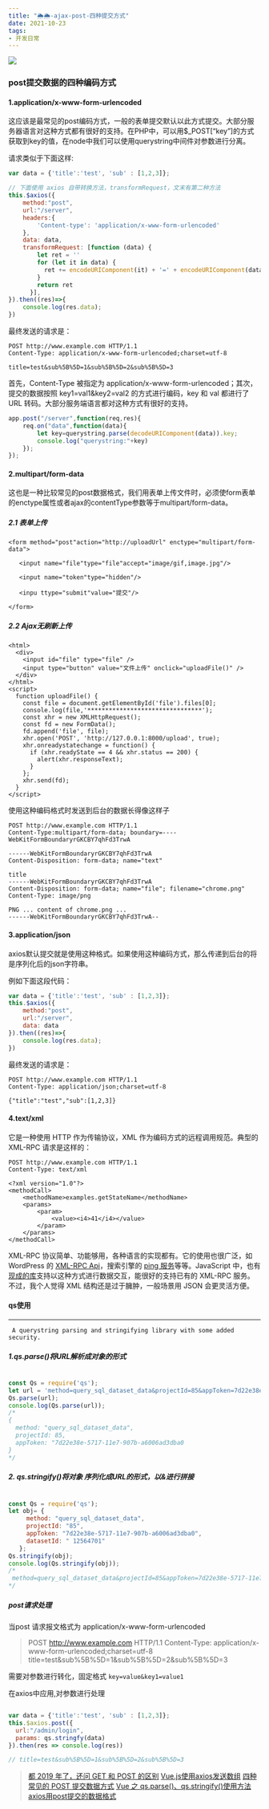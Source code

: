 ```yaml
---
title: "🌦🌦-ajax-post-四种提交方式"
date: 2021-10-23
tags: 
- 开发日常
---
```

![](https://upload-images.jianshu.io/upload_images/15312191-bce9ecec2e1a8078.png?imageMogr2/auto-orient/strip%7CimageView2/2/w/1240)

### post提交数据的四种编码方式

#### 1.application/x-www-form-urlencoded
这应该是最常见的post编码方式，一般的表单提交默认以此方式提交。大部分服务器语言对这种方式都有很好的支持。在PHP中，可以用$_POST[“key”]的方式获取到key的值，在node中我们可以使用querystring中间件对参数进行分离。

请求类似于下面这样:
```js
var data = {'title':'test', 'sub' : [1,2,3]};

// 下面使用 axios 自带转换方法，transformRequest，文末有第二种方法
this.$axios({
    method:"post",
    url:"/server",
    headers:{
        'Content-type': 'application/x-www-form-urlencoded'
    },
    data: data,
    transformRequest: [function (data) {
        let ret = ''
        for (let it in data) {
          ret += encodeURIComponent(it) + '=' + encodeURIComponent(data[it]) + '&'
        }
        return ret
      }],
}).then((res)=>{
    console.log(res.data);
})

```
最终发送的请求是：
```
POST http://www.example.com HTTP/1.1
Content-Type: application/x-www-form-urlencoded;charset=utf-8

title=test&sub%5B%5D=1&sub%5B%5D=2&sub%5B%5D=3
```

首先，Content-Type 被指定为 application/x-www-form-urlencoded；其次，提交的数据按照 key1=val1&key2=val2 的方式进行编码，key 和 val 都进行了 URL 转码。大部分服务端语言都对这种方式有很好的支持。

```js
app.post("/server",function(req,res){
    req.on("data",function(data){
        let key=querystring.parse(decodeURIComponent(data)).key;
        console.log("querystring:"+key)
    });
});
```



#### 2.multipart/form-data
这也是一种比较常见的post数据格式，我们用表单上传文件时，必须使form表单的enctype属性或者ajax的contentType参数等于multipart/form-data。

##### 2.1 表单上传
```
<form method="post"action="http://uploadUrl" enctype="multipart/form-data">

   <input name="file"type="file"accept="image/gif,image.jpg"/>

   <input name="token"type="hidden"/>

   <inpu ttype="submit"value="提交"/>

</form>

```
##### 2.2 Ajax无刷新上传
```
<html>
  <div>
    <input id="file" type="file" />
    <input type="button" value="文件上传" onclick="uploadFile()" />
  </div>
</html>
<script>
  function uploadFile() {
    const file = document.getElementById('file').files[0];
    console.log(file,'********************************');
    const xhr = new XMLHttpRequest();
    const fd = new FormData();
    fd.append('file', file);
    xhr.open('POST', 'http://127.0.0.1:8000/upload', true);
    xhr.onreadystatechange = function() {
      if (xhr.readyState == 4 && xhr.status == 200) {
        alert(xhr.responseText);
      }
    };
    xhr.send(fd);
  }
</script>
```

使用这种编码格式时发送到后台的数据长得像这样子

```
POST http://www.example.com HTTP/1.1
Content-Type:multipart/form-data; boundary=----WebKitFormBoundaryrGKCBY7qhFd3TrwA

------WebKitFormBoundaryrGKCBY7qhFd3TrwA
Content-Disposition: form-data; name="text"

title
------WebKitFormBoundaryrGKCBY7qhFd3TrwA
Content-Disposition: form-data; name="file"; filename="chrome.png"
Content-Type: image/png

PNG ... content of chrome.png ...
------WebKitFormBoundaryrGKCBY7qhFd3TrwA--
```

#### 3.application/json
axios默认提交就是使用这种格式。如果使用这种编码方式，那么传递到后台的将是序列化后的json字符串。

例如下面这段代码：
```js
var data = {'title':'test', 'sub' : [1,2,3]};
this.$axios({
    method:"post",
    url:"/server",
    data: data
}).then((res)=>{
    console.log(res.data);
})
```
最终发送的请求是：
```
POST http://www.example.com HTTP/1.1 
Content-Type: application/json;charset=utf-8

{"title":"test","sub":[1,2,3]}
```
#### 4.text/xml
它是一种使用 HTTP 作为传输协议，XML 作为编码方式的远程调用规范。典型的 XML-RPC 请求是这样的：

```
POST http://www.example.com HTTP/1.1 
Content-Type: text/xml

<?xml version="1.0"?>
<methodCall>
    <methodName>examples.getStateName</methodName>
    <params>
        <param>
            <value><i4>41</i4></value>
        </param>
    </params>
</methodCall>
```
XML-RPC 协议简单、功能够用，各种语言的实现都有。它的使用也很广泛，如 WordPress 的 [XML-RPC Api](http://codex.wordpress.org/XML-RPC_WordPress_API)，搜索引擎的 [ping 服务](http://help.baidu.com/question?prod_en=master&class=476&id=1000423)等等。JavaScript 中，也有[现成的库](http://plugins.jquery.com/xmlrpc/)支持以这种方式进行数据交互，能很好的支持已有的 XML-RPC 服务。不过，我个人觉得 XML 结构还是过于臃肿，一般场景用 JSON 会更灵活方便。


#### qs使用
---
  ` A querystring parsing and stringifying library with some added security.`

##### 1.qs.parse()将URL解析成对象的形式
```js

const Qs = require('qs');
let url = 'method=query_sql_dataset_data&projectId=85&appToken=7d22e38e-5717-11e7-907b-a6006ad3dba0';
Qs.parse(url);
console.log(Qs.parse(url));
/*
{
  method: "query_sql_dataset_data",
  projectId: 85,
  appToken: "7d22e38e-5717-11e7-907b-a6006ad3dba0
}
*/
```
##### 2. qs.stringify()将对象 序列化成URL的形式，以&进行拼接

```js

const Qs = require('qs');
let obj= {
     method: "query_sql_dataset_data",
     projectId: "85",
     appToken: "7d22e38e-5717-11e7-907b-a6006ad3dba0",
     datasetId: " 12564701"
   };
Qs.stringify(obj);
console.log(Qs.stringify(obj)); 
/*
 method=query_sql_dataset_data&projectId=85&appToken=7d22e38e-5717-11e7-907b-a6006ad3dba0&datasetId=%2012564701
*/
```


##### post请求处理

当post 请求报文格式为
application/x-www-form-urlencoded

>POST http://www.example.com HTTP/1.1
Content-Type: application/x-www-form-urlencoded;charset=utf-8
>title=test&sub%5B%5D=1&sub%5B%5D=2&sub%5B%5D=3

需要对参数进行转化，固定格式 `key=value&key1=value1`

在axios中应用,对参数进行处理

```js

var data = {'title':'test', 'sub' : [1,2,3]};
this.$axios.post({
  url:"/admin/login",
  params: qs.stringfy(data)
}).then(res => console.log(res))

// title=test&sub%5B%5D=1&sub%5B%5D=2&sub%5B%5D=3

```

>[都 2019 年了，还问 GET 和 POST 的区别](https://blog.fundebug.com/2019/02/22/compare-http-method-get-and-post/)
 [Vue.js使用axios发送数组](https://www.jianshu.com/p/62546d82f380)
[四种常见的 POST 提交数据方式](https://imququ.com/post/four-ways-to-post-data-in-http.html)
> [Vue 之 qs.parse()、qs.stringify()使用方法](https://blog.csdn.net/qq_43290288/article/details/106683304)
> [axios用post提交的数据格式](https://blog.csdn.net/wopelo/article/details/78783442)
